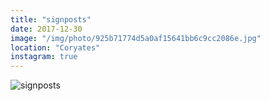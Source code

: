 ```yaml
---
title: "signposts"
date: 2017-12-30
image: "/img/photo/925b71774d5a0af15641bb6c9cc2086e.jpg"
location: "Coryates"
instagram: true
---
```


![signposts](/img/photo/925b71774d5a0af15641bb6c9cc2086e.jpg)
